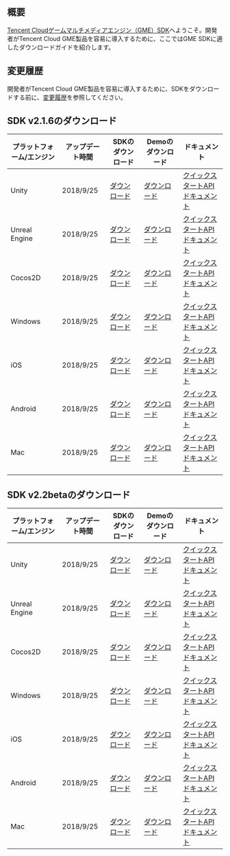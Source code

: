 ## 概要

[Tencent Cloudゲームマルチメディアエンジン（GME）SDK](https://cloud.tencent.com/product/tmg?idx=1)へようこそ。開発者がTencent Cloud GME製品を容易に導入するために、ここではGME SDKに適したダウンロードガイドを紹介します。

## 変更履歴
開発者がTencent Cloud GME製品を容易に導入するために、SDKをダウンロードする前に、[変更履歴](https://cloud.tencent.com/document/product/607/11904)を参照してください。

## SDK v2.1.6のダウンロード

|プラットフォーム/エンジン  | アップデート時間        |SDKのダウンロード|Demoのダウンロード|ドキュメント|
|-------------| ------------- | ------------- |------------- |------------- |
|	Unity			|2018/9/25 |[ダウンロード](http://dldir1.qq.com/hudongzhibo/QCloud_TGP/GME/GME2.1.6/GME_Unity_Audio_SDK_2.1.6.1305.zip)		|[ダウンロード](http://dldir1.qq.com/hudongzhibo/QCloud_TGP/GME/GME2.1.6/GME_Unity_Audio_Demo_2.1.6.1305.zip)		|[クイックスタート](https://cloud.tencent.com/document/product/607/18248)[APIドキュメント](https://cloud.tencent.com/document/product/607/15228)|
|		Unreal Engine	|2018/9/25 |[ダウンロード](http://dldir1.qq.com/hudongzhibo/QCloud_TGP/GME/GME2.1.6/GME_Unreal_Audio_SDK_2.1.6.1305.zip)		|[ダウンロード](http://dldir1.qq.com/hudongzhibo/QCloud_TGP/GME/GME2.1.6/GME_Unreal_Audio_Demo_2.1.6.1305.zip)		|[クイックスタート](https://cloud.tencent.com/document/product/607/18267)[APIドキュメント](https://cloud.tencent.com/document/product/607/15231)|
|		Cocos2D		|2018/9/25 |[ダウンロード](http://dldir1.qq.com/hudongzhibo/QCloud_TGP/GME/GME2.1.6/GME_Cocos_Audio_SDK_2.1.6.1305.zip)		|[ダウンロード](http://dldir1.qq.com/hudongzhibo/QCloud_TGP/GME/GME2.1.6/GME_Cocos_Audio_Demo_2.1.6.1305.zip)		|[クイックスタート](https://cloud.tencent.com/document/product/607/18292)[APIドキュメント](https://cloud.tencent.com/document/product/607/15218)|
|		Windows 	|2018/9/25 |[ダウンロード](http://dldir1.qq.com/hudongzhibo/QCloud_TGP/GME/GME2.1.6/GME_Windows_Audio_SDK_2.1.6.1305.zip)		|[ダウンロード](http://dldir1.qq.com/hudongzhibo/QCloud_TGP/GME/GME2.1.6/GME_Windows_Audio_Demo_2.1.6.1305.zip)	|[クイックスタート](https://cloud.tencent.com/document/product/607/18320)[APIドキュメント](https://cloud.tencent.com/document/product/607/15232)|
|	iOS				|2018/9/25 |[ダウンロード](http://dldir1.qq.com/hudongzhibo/QCloud_TGP/GME/GME2.1.6/GME_iOS_Audio_SDK_2.1.6.1305.zip)			|[ダウンロード](http://dldir1.qq.com/hudongzhibo/QCloud_TGP/GME/GME2.1.6/GME_iOS_Audio_Demo_2.1.6.1305.zip)		|[クイックスタート](https://cloud.tencent.com/document/product/607/18238)[APIドキュメント](https://cloud.tencent.com/document/product/607/15221)|
|	Android 		|2018/9/25 |[ダウンロード](http://dldir1.qq.com/hudongzhibo/QCloud_TGP/GME/GME2.1.6/GME_Android_Audio_SDK_2.1.6.1305.zip)		|[ダウンロード](http://dldir1.qq.com/hudongzhibo/QCloud_TGP/GME/GME2.1.6/GME_Android_Audio_Demo_2.1.6.1305.zip)	|[クイックスタート](https://cloud.tencent.com/document/product/607/18158)[APIドキュメント](https://cloud.tencent.com/document/product/607/15210)|
|	 		Mac	 		|2018/9/25 |[ダウンロード](http://dldir1.qq.com/hudongzhibo/QCloud_TGP/GME/GME2.1.6/GME_Mac_Audio_SDK_2.1.6.1305.zip)			|[ダウンロード](http://dldir1.qq.com/hudongzhibo/QCloud_TGP/GME/GME2.1.6/GME_Mac_Audio_Demo_2.1.6.1305.zip)		|[クイックスタート](https://cloud.tencent.com/document/product/607/18738)[APIドキュメント](https://cloud.tencent.com/document/product/607/18739)|


## SDK v2.2betaのダウンロード

|プラットフォーム/エンジン  | アップデート時間        |SDKのダウンロード|Demoのダウンロード|ドキュメント|
|-------------| ------------- | ------------- |------------- |------------- |
|	Unity			|2018/9/25 |[ダウンロード](http://dldir1.qq.com/hudongzhibo/QCloud_TGP/GME/GME2.1.6/GME_Unity_Audio_SDK_2.1.6.1305.zip)		|[ダウンロード](http://dldir1.qq.com/hudongzhibo/QCloud_TGP/GME/GME2.1.6/GME_Unity_Audio_Demo_2.1.6.1305.zip)		|[クイックスタート](https://cloud.tencent.com/document/product/607/18248)[APIドキュメント](https://cloud.tencent.com/document/product/607/15228)|
|		Unreal Engine	|2018/9/25 |[ダウンロード](http://dldir1.qq.com/hudongzhibo/QCloud_TGP/GME/GME2.1.6/GME_Unreal_Audio_SDK_2.1.6.1305.zip)		|[ダウンロード](http://dldir1.qq.com/hudongzhibo/QCloud_TGP/GME/GME2.1.6/GME_Unreal_Audio_Demo_2.1.6.1305.zip)		|[クイックスタート](https://cloud.tencent.com/document/product/607/18267)[APIドキュメント](https://cloud.tencent.com/document/product/607/15231)|
|		Cocos2D		|2018/9/25 |[ダウンロード](http://dldir1.qq.com/hudongzhibo/QCloud_TGP/GME/GME2.1.6/GME_Cocos_Audio_SDK_2.1.6.1305.zip)		|[ダウンロード](http://dldir1.qq.com/hudongzhibo/QCloud_TGP/GME/GME2.1.6/GME_Cocos_Audio_Demo_2.1.6.1305.zip)		|[クイックスタート](https://cloud.tencent.com/document/product/607/18292)[APIドキュメント](https://cloud.tencent.com/document/product/607/15218)|
|		Windows 	|2018/9/25 |[ダウンロード](http://dldir1.qq.com/hudongzhibo/QCloud_TGP/GME/GME2.1.6/GME_Windows_Audio_SDK_2.1.6.1305.zip)		|[ダウンロード](http://dldir1.qq.com/hudongzhibo/QCloud_TGP/GME/GME2.1.6/GME_Windows_Audio_Demo_2.1.6.1305.zip)	|[クイックスタート](https://cloud.tencent.com/document/product/607/18320)[APIドキュメント](https://cloud.tencent.com/document/product/607/15232)|
|	iOS				|2018/9/25 |[ダウンロード](http://dldir1.qq.com/hudongzhibo/QCloud_TGP/GME/GME2.1.6/GME_iOS_Audio_SDK_2.1.6.1305.zip)			|[ダウンロード](http://dldir1.qq.com/hudongzhibo/QCloud_TGP/GME/GME2.1.6/GME_iOS_Audio_Demo_2.1.6.1305.zip)		|[クイックスタート](https://cloud.tencent.com/document/product/607/18238)[APIドキュメント](https://cloud.tencent.com/document/product/607/15221)|
|	Android 		|2018/9/25 |[ダウンロード](http://dldir1.qq.com/hudongzhibo/QCloud_TGP/GME/GME2.1.6/GME_Android_Audio_SDK_2.1.6.1305.zip)		|[ダウンロード](http://dldir1.qq.com/hudongzhibo/QCloud_TGP/GME/GME2.1.6/GME_Android_Audio_Demo_2.1.6.1305.zip)	|[クイックスタート](https://cloud.tencent.com/document/product/607/18158)[APIドキュメント](https://cloud.tencent.com/document/product/607/15210)|
|	 		Mac	 		|2018/9/25 |[ダウンロード](http://dldir1.qq.com/hudongzhibo/QCloud_TGP/GME/GME2.1.6/GME_Mac_Audio_SDK_2.1.6.1305.zip)			|[ダウンロード](http://dldir1.qq.com/hudongzhibo/QCloud_TGP/GME/GME2.1.6/GME_Mac_Audio_Demo_2.1.6.1305.zip)		|[クイックスタート](https://cloud.tencent.com/document/product/607/18738)[APIドキュメント](https://cloud.tencent.com/document/product/607/18739)|

